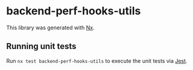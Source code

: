 # backend-perf-hooks-utils

This library was generated with [Nx](https://nx.dev).

## Running unit tests

Run `nx test backend-perf-hooks-utils` to execute the unit tests via [Jest](https://jestjs.io).
